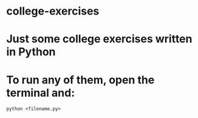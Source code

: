 # college-exercises

# Just some college exercises written in Python
# To run any of them, open the terminal and:
```
python <filename.py>
```
